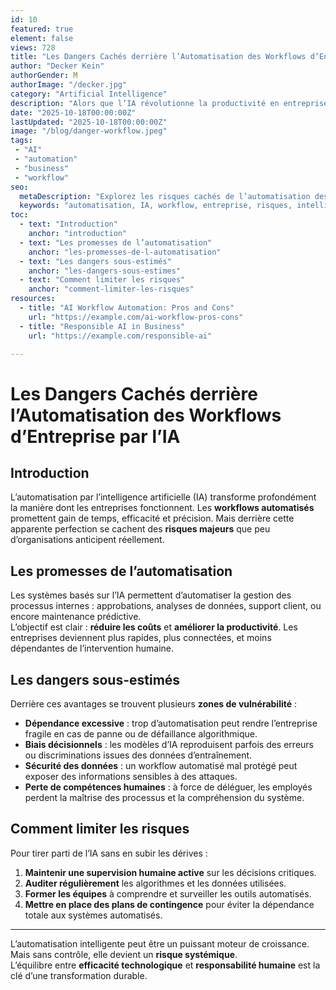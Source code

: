 ```yaml
---
id: 10
featured: true
element: false
views: 728
title: "Les Dangers Cachés derrière l’Automatisation des Workflows d’Entreprises par l’IA "
author: "Decker Kein"
authorGender: M
authorImage: "/decker.jpg"
category: "Artificial Intelligence"
description: "Alors que l’IA révolutionne la productivité en entreprise, elle soulève aussi des risques souvent sous-estimés. Découvrons lesquels."
date: "2025-10-18T00:00:00Z"
lastUpdated: "2025-10-18T00:00:00Z"
image: "/blog/danger-workflow.jpeg"
tags:
 - "AI"
 - "automation"
 - "business"
 - "workflow"
seo:
  metaDescription: "Explorez les risques cachés de l’automatisation des workflows d’entreprise par l’intelligence artificielle : dépendance, sécurité et perte de contrôle humain."
  keywords: "automatisation, IA, workflow, entreprise, risques, intelligence artificielle"
toc:
  - text: "Introduction"
    anchor: "introduction"
  - text: "Les promesses de l’automatisation"
    anchor: "les-promesses-de-l-automatisation"
  - text: "Les dangers sous-estimés"
    anchor: "les-dangers-sous-estimes"
  - text: "Comment limiter les risques"
    anchor: "comment-limiter-les-risques"
resources:
  - title: "AI Workflow Automation: Pros and Cons"
    url: "https://example.com/ai-workflow-pros-cons"
  - title: "Responsible AI in Business"
    url: "https://example.com/responsible-ai"

---
```


# Les Dangers Cachés derrière l’Automatisation des Workflows d’Entreprise par l’IA

## Introduction
L’automatisation par l’intelligence artificielle (IA) transforme profondément la manière dont les entreprises fonctionnent. Les **workflows automatisés** promettent gain de temps, efficacité et précision. Mais derrière cette apparente perfection se cachent des **risques majeurs** que peu d’organisations anticipent réellement.

## Les promesses de l’automatisation
Les systèmes basés sur l’IA permettent d’automatiser la gestion des processus internes : approbations, analyses de données, support client, ou encore maintenance prédictive.  
L’objectif est clair : **réduire les coûts** et **améliorer la productivité**. Les entreprises deviennent plus rapides, plus connectées, et moins dépendantes de l’intervention humaine.

## Les dangers sous-estimés
Derrière ces avantages se trouvent plusieurs **zones de vulnérabilité** :
- **Dépendance excessive** : trop d’automatisation peut rendre l’entreprise fragile en cas de panne ou de défaillance algorithmique.  
- **Biais décisionnels** : les modèles d’IA reproduisent parfois des erreurs ou discriminations issues des données d’entraînement.  
- **Sécurité des données** : un workflow automatisé mal protégé peut exposer des informations sensibles à des attaques.  
- **Perte de compétences humaines** : à force de déléguer, les employés perdent la maîtrise des processus et la compréhension du système.

## Comment limiter les risques
Pour tirer parti de l’IA sans en subir les dérives :
1. **Maintenir une supervision humaine active** sur les décisions critiques.  
2. **Auditer régulièrement** les algorithmes et les données utilisées.  
3. **Former les équipes** à comprendre et surveiller les outils automatisés.  
4. **Mettre en place des plans de contingence** pour éviter la dépendance totale aux systèmes automatisés.

---

L’automatisation intelligente peut être un puissant moteur de croissance. Mais sans contrôle, elle devient un **risque systémique**.  
L’équilibre entre **efficacité technologique** et **responsabilité humaine** est la clé d’une transformation durable.